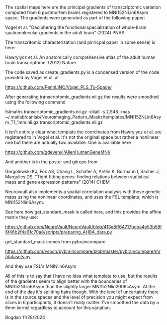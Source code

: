 The spatial maps here are the principal gradients of transcriptomic variation computed 
from 6 postmortem brains registered to MNI152NLin6Asym space. The gradients were
generated as part of the following paper:

Vogel et al. "Deciphering the functional specialization of whole-brain spatiomolecular gradients in the adult brain" (2024) PNAS

The transcritomic characterization (and pinricpal paper in some sense) is here:

Hawrylycz et al. An anatomically comprehensive atlas of the adult human brain transcriptome. (2012) Nature

The code saved as create_gradients.py is a condensed version of the code provided by Vogel et al. at

https://github.com/PennLINC/Vogel_PLS_Tx-Space/

After generating transcriptomic_gradients.nii.gz the results were smoothed using the following command

fslmaths transcriptomic_gradients.nii.gz -dilall -s 2.548 -mas ~/.matlab/canlab/Neuroimaging_Pattern_Masks/templates/MNI152NLin6Asym_T1_1mm.nii.gz transcriptomic_gradients.nii.gz

It isn't entirely clear what template the coordinates from Hawrylycz et al. are registered to in Vogel et al. It's
not the original space but rather a nonlinear one but there are actually two available. One is available here 

https://github.com/gdevenyi/AllenHumanGeneMNI/

And another is in the poster and gitrepo from 

Gorgolewski KJ, Fox AS, Chang L, Schäfer A, Arélin K, Burmann I, Sacher J, Margulies DS. "Tight fitting genes: finding relations between statistical maps and gene expression patterns" (2014) OHBM

Neurovault also implements a spatial correlation analysis with these genetic maps using the nonlinear coordinates, and
uses the FSL template, which is MNI152Nlin6Asym.

See here how get_standard_mask is called here, and this provides the affine matrix they use:

https://github.com/NeuroVault/NeuroVault/blob/413e8ff64717bcba4e53b59f6f46b2f4a61c70a8/scripts/preparing_AHBA_data.py

get_standard_mask comes from pybraincompare

https://github.com/vsoch/pybraincompare/blob/master/pybraincompare/mr/datasets.py

And they use FSL's MNINlin6Asym

All of this is to say that I have no idea what template to use, but the results of the gradients seem to align better
with the boundaries of MNI152NLin6Asym than the slightly larger MNI152Nlin2009cAsym. At the end of the day it's splitting
hairs though. With the level of uncertainty there is in the source spaces and the level of precision you might expect
from slices in 6 participants, it doesn't really matter. I've smoothed the data by a 6mm kernel regardless to account
for this variation.

Bogdan
11/28/2024
